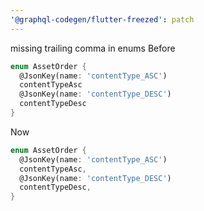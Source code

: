 ```yaml
---
'@graphql-codegen/flutter-freezed': patch
---
```


missing trailing comma in enums
Before
```dart
enum AssetOrder {
  @JsonKey(name: 'contentType_ASC')
  contentTypeAsc
  @JsonKey(name: 'contentType_DESC')
  contentTypeDesc
}
```
Now
```dart
enum AssetOrder {
  @JsonKey(name: 'contentType_ASC')
  contentTypeAsc,
  @JsonKey(name: 'contentType_DESC')
  contentTypeDesc,
}
```
